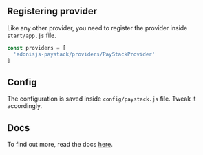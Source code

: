 ## Registering provider

Like any other provider, you need to register the provider inside `start/app.js` file.

```js
const providers = [
  'adonisjs-paystack/providers/PayStackProvider'
]
```

## Config

The configuration is saved inside `config/paystack.js` file. Tweak it accordingly.

## Docs

To find out more, read the docs [here](https://github.com/stitchng/adonis-paystack).
